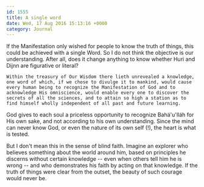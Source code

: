 ```yaml
---
id: 1555
title: A single word
date: Wed, 17 Aug 2016 15:13:16 +0000
category: Journal
---
```


If the Manifestation only wished for people to know the truth of things, this
could be achieved with a single Word. So I do not think the objective is our
understanding. After all, does it change anything to know whether Huri and
Dijnn are figurative or literal?

    Within the treasury of Our Wisdom there lieth unrevealed a knowledge,
    one word of which, if we chose to divulge it to mankind, would cause
    every human being to recognize the Manifestation of God and to
    acknowledge His omniscience, would enable every one to discover the
    secrets of all the sciences, and to attain so high a station as to
    find himself wholly independent of all past and future learning.

God gives to each soul a priceless opportunity to recognize Bahá'u'lláh for
His own sake, and not according to his own understanding. Since the mind can
never know God, or even the nature of its own self (!), the heart is what is
tested.

But I don't mean this in the sense of blind faith. Imagine an explorer who
believes something about the world around him, based on principles he discerns
without certain knowledge -- even when others tell him he is wrong -- and who
demonstrates his faith by acting on that knowledge. If the truth of things
were clear from the outset, the beauty of such courage would never be.
